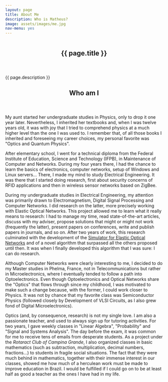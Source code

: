 ```yaml
---
layout: page
title: About Me
description: Who is Matheus?
image: assets/images/me.jpg
nav-menu: yes
---
```


<!-- Banner -->
<!-- Note: The "styleN" class below should match that of the header element. -->
<section id="banner" class="style1">
	<div class="inner">
		<span class="image">
			<img src="{{ site.baseurl }}/{{ page.image }}" alt="" />
		</span>
		<header class="major">
			<h1>{{ page.title }}</h1>
		</header>
		<div class="content">
			<p>{{ page.description }}</p>
		</div>
	</div>
</section>

<!-- Main -->
<div id="main" class="alt">

<!-- One -->
<section id="one">
	<div class="inner">
		<header class="major">
			<h2>Who am I</h2>
		</header>
		
<p> My aunt started her undergraduate studies in Physics, only to drop it one year later. Nevertheless, I inherited her textbooks and, when I was twelve years old, it was with joy that I tried to comprehend physics at a much higher level than the one I was used to. I remember that, of all those books I inherited and foreseeing my career choices, my personal favorite was "Optics and Quantum Physics". </p>
		
<p> After elementary school, I went for a technical diploma from the Federal Institute of Education, Science and Technology (IFPB), in Maintenance of Computer and Networks. During my four years there, I had the chance to learn the basics of electronics, computer networks, setup of Windows and Linux servers... There, I made my mind to study Electrical Engineering. It was there that I started doing research, first about security concerns of RFID applications and then in wireless sensor networks based on ZigBee. </p> 

<p> During my undergraduate studies in Electrical Engineering, my attention was primarily drawn to Electromagnetism, Digital Signal Processing and Computer Networks. I did research on the latter, more precisely working with Elastic Optical Networks. This project allowed me to learn what it really means to research: I had to manage my time, read state-of-the-art articles, discuss with my adviser, propose solutions that might or might not work (frequently the latter), present papers on conferences, write and publish papers in journals, and so on. After two years of work, this research culminated with the development of the <a href="http://radiometria.dee.ufcg.edu.br/simeon">Simulator for Elastic Optical Networks</a> and of a novel algorithm that surpassed all the others proposed until then. It was when I finally developed this algorithm that I was sure: I can do research. </p>

<p>Although Computer Networks were clearly interesting to me, I decided to do my Master studies in Phelma, France, not in Telecommunications but rather in Microelectronics, where I eventually tended to follow a path into Optoelectronics. Even though Optoelectronics and Optical Networks share the "Optics" that flows through since my childhood, I was motivated to make such a change because, with the former, I could work closer to Physics. It was not by chance that my favorite class was Semiconductor Physics (followed closely by Development of VLSI Circuits, as I also grew fond of Digital Microelectronics). </p>

<p> Optics (and, by consequence, research) is not my single love. I am also a passionate teacher, and used to always sign up for tutoring activities. For two years, I gave weekly classes in "Linear Algebra", "Probability" and "Signal and Systems Analysis". The day before the exam, it was common for me to receive tens of emails from desperate students. As a project under the <i>Rotaract Club of Campina Grande</i>, I also organized classes in basic mathematics (such as subtraction, multiplication, decimal numbers, fractions...) to students in fragile social situations. The fact that they were much behind in mathematics, together with their immense interest in our classes, showed me how much of a herculean work must be made to improve education in Brazil. I would be fulfilled if I could go on to be at least half as good a teacher as the ones I have had in my life. </p>

</div>
</section>


